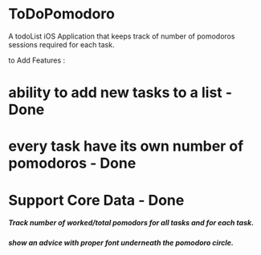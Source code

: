 # ToDoPomodoro

A todoList iOS Application that keeps track of number of pomodoros sessions required for each task.

to Add Features : 
# ability to add new tasks to a list - Done
# every task have its own number of pomodoros - Done
# Support Core Data - Done

##### Track number of worked/total pomodors for all tasks and for each task.
##### show an advice with proper font underneath the pomodoro circle.
